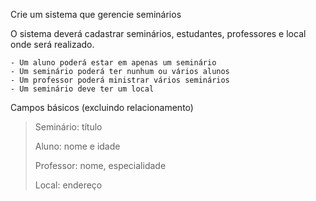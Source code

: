 Crie um sistema que gerencie seminários

O sistema deverá cadastrar seminários, estudantes, professores e local onde será realizado.

    - Um aluno poderá estar em apenas um seminário
    - Um seminário poderá ter nunhum ou vários alunos
    - Um professor poderá ministrar vários seminários
    - Um seminário deve ter um local

Campos básicos (excluindo relacionamento)

> Seminário: título
> 
> Aluno: nome e idade
> 
> Professor: nome, especialidade
> 
> Local: endereço